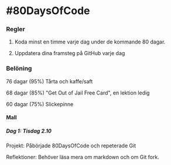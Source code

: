 # #80DaysOfCode

### Regler

1. Koda minst en timme varje dag under de kommande 80 dagar.

2. Uppdatera dina framsteg på GitHub varje dag

### Belöning

76 dagar (95%) Tårta och kaffe/saft

68 dagar (85%) "Get Out of Jail Free Card", en lektion ledig

60 dagar (75%) Slickepinne

#### Mall

##### Dag 1: Tisdag 2.10

Projekt: Påbörjade 80DaysOfCode och repeterade Git

Reflektioner: Behöver läsa mera om markdown och om Git fork.
